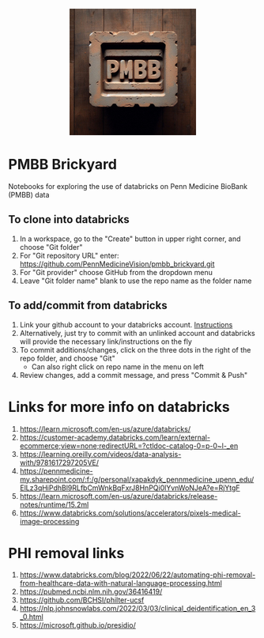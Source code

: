 <p align="center"><img src="graphics/pmbb_brick.jpeg" alt="PMBB Brick" width="256" /></p>

# PMBB Brickyard
Notebooks for exploring the use of databricks on Penn Medicine BioBank (PMBB) data

## To clone into databricks
1. In a workspace, go to the "Create" button in upper right corner, and choose "Git folder"
2. For "Git repository URL" enter: https://github.com/PennMedicineVision/pmbb_brickyard.git
3. For "Git provider" choose GitHub from the dropdown menu
4. Leave "Git folder name" blank to use the repo name as the folder name

## To add/commit from databricks
1. Link your github account to your databricks account. [Instructions](https://docs.databricks.com/en/repos/get-access-tokens-from-git-provider.html)
2. Alternatively, just try to commit with an unlinked account and databricks will provide the necessary link/instructions on the fly
3. To commit additions/changes, click on the three dots in the right of the repo folder, and choose "Git"
   * Can also right click on repo name in the menu on left
5. Review changes, add a commit message, and press "Commit & Push"

# Links for more info on databricks
1. https://learn.microsoft.com/en-us/azure/databricks/
2. https://customer-academy.databricks.com/learn/external-ecommerce;view=none;redirectURL=?ctldoc-catalog-0=p-0~l-_en
3. https://learning.oreilly.com/videos/data-analysis-with/9781617297205VE/
4. https://pennmedicine-my.sharepoint.com/:f:/g/personal/xapakdyk_pennmedicine_upenn_edu/ElLz3qHiPdhBl9RLfbCmWnkBqFxrJ8HnPQi0lYvnWoNJeA?e=RjYtgF
5. https://learn.microsoft.com/en-us/azure/databricks/release-notes/runtime/15.2ml
6. https://www.databricks.com/solutions/accelerators/pixels-medical-image-processing

# PHI removal links
1. https://www.databricks.com/blog/2022/06/22/automating-phi-removal-from-healthcare-data-with-natural-language-processing.html
2. https://pubmed.ncbi.nlm.nih.gov/36416419/
3. https://github.com/BCHSI/philter-ucsf
4. https://nlp.johnsnowlabs.com/2022/03/03/clinical_deidentification_en_3_0.html
5. https://microsoft.github.io/presidio/
